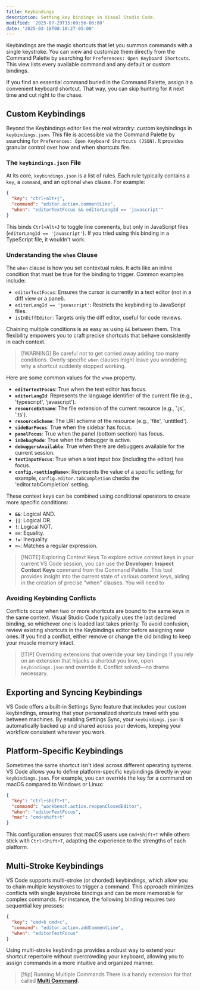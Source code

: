 ```yaml
---
title: Keybindings
description: Setting key bindings in Visual Studio Code.
modified: '2025-07-29T15:09:56-06:00'
date: '2025-03-18T08:10:27-05:00'
---
```


Keybindings are the magic shortcuts that let you summon commands with a single keystroke. You can view and customize them directly from the Command Palette by searching for `Preferences: Open Keyboard Shortcuts`. This view lists every available command and any default or custom bindings.

If you find an essential command buried in the Command Palette, assign it a convenient keyboard shortcut. That way, you can skip hunting for it next time and cut right to the chase.

## Custom Keybindings

Beyond the Keybindings editor lies the real wizardry: custom keybindings in `keybindings.json`. This file is accessible via the Command Palette by searching for `Preferences: Open Keyboard Shortcuts (JSON)`. It provides granular control over how and when shortcuts fire.

### The `keybindings.json` File

At its core, `keybindings.json` is a list of rules. Each rule typically contains a `key`, a `command`, and an optional `when` clause. For example:

```json
{
  "key": "ctrl+alt+j",
  "command": "editor.action.commentLine",
  "when": "editorTextFocus && editorLangId == 'javascript'"
}
```

This binds `Ctrl+Alt+J` to toggle line comments, but only in JavaScript files (`editorLangId == 'javascript'`). If you tried using this binding in a TypeScript file, it wouldn't work.

### Understanding the `when` Clause

The `when` clause is how you set contextual rules. It acts like an inline condition that must be true for the binding to trigger. Common examples include:

- `editorTextFocus`: Ensures the cursor is currently in a text editor (not in a diff view or a panel).
- `editorLangId == 'javascript'`: Restricts the keybinding to JavaScript files.
- `isInDiffEditor`: Targets only the diff editor, useful for code reviews.

Chaining multiple conditions is as easy as using `&&` between them. This flexibility empowers you to craft precise shortcuts that behave consistently in each context.

> [!WARNING] Be careful not to get carried away adding too many conditions. Overly specific `when` clauses might leave you wondering why a shortcut suddenly stopped working.

Here are some common values for the `when` property.

- **`editorTextFocus`**: True when the text editor has focus.
- **`editorLangId`**: Represents the language identifier of the current file (e.g., 'typescript', 'javascript').
- **`resourceExtname`**: The file extension of the current resource (e.g., '.js', '.ts').
- **`resourceScheme`**: The URI scheme of the resource (e.g., 'file', 'untitled').
- **`sideBarFocus`**: True when the sidebar has focus.
- **`panelFocus`**: True when the panel (bottom section) has focus.
- **`inDebugMode`**: True when the debugger is active.
- **`debuggersAvailable`**: True when there are debuggers available for the current session.
- **`textInputFocus`**: True when a text input box (including the editor) has focus.
- **`config.<settingName>`**: Represents the value of a specific setting; for example, `config.editor.tabCompletion` checks the 'editor.tabCompletion' setting.

These context keys can be combined using conditional operators to create more specific conditions:

- **`&&`**: Logical AND.
- **`||`**: Logical OR.
- **`!`**: Logical NOT.
- **`==`**: Equality.
- **`!=`**: Inequality.
- **`=~`**: Matches a regular expression.

> [!NOTE] Exploring Context Keys
> To explore active context keys in your current VS Code session, you can use the **Developer: Inspect Context Keys** command from the Command Palette. This tool provides insight into the current state of various context keys, aiding in the creation of precise "when" clauses. You will need to

### Avoiding Keybinding Conflicts

Conflicts occur when two or more shortcuts are bound to the same keys in the same context. Visual Studio Code typically uses the last declared binding, so whichever one is loaded last takes priority. To avoid confusion, review existing shortcuts in the Keybindings editor before assigning new ones. If you find a conflict, either remove or change the old binding to keep your muscle memory intact.

> [!TIP] Overriding extensions that override your key bindings
> If you rely on an extension that hijacks a shortcut you love, open `keybindings.json` and override it. Conflict solved—no drama necessary.

## Exporting and Syncing Keybindings

VS Code offers a built-in Settings Sync feature that includes your custom keybindings, ensuring that your personalized shortcuts travel with you between machines. By enabling Settings Sync, your `keybindings.json` is automatically backed up and shared across your devices, keeping your workflow consistent wherever you work.

## Platform-Specific Keybindings

Sometimes the same shortcut isn't ideal across different operating systems. VS Code allows you to define platform-specific keybindings directly in your `keybindings.json`. For example, you can override the key for a command on macOS compared to Windows or Linux:

```json
{
  "key": "ctrl+shift+t",
  "command": "workbench.action.reopenClosedEditor",
  "when": "editorTextFocus",
  "mac": "cmd+shift+t"
}
```

This configuration ensures that macOS users use `Cmd+Shift+T` while others stick with `Ctrl+Shift+T`, adapting the experience to the strengths of each platform.

## Multi-Stroke Keybindings

VS Code supports multi-stroke (or chorded) keybindings, which allow you to chain multiple keystrokes to trigger a command. This approach minimizes conflicts with single keystroke bindings and can be more memorable for complex commands. For instance, the following binding requires two sequential key presses:

```json
{
  "key": "cmd+k cmd+c",
  "command": "editor.action.addCommentLine",
  "when": "editorTextFocus"
}
```

Using multi-stroke keybindings provides a robust way to extend your shortcut repertoire without overcrowding your keyboard, allowing you to assign commands in a more intuitive and organized manner.

> [!tip] Running Multiple Commands
> There is a handy extension for that called [**Multi Command**](https://marketplace.visualstudio.com/items?itemName=ryuta46.multi-command).
